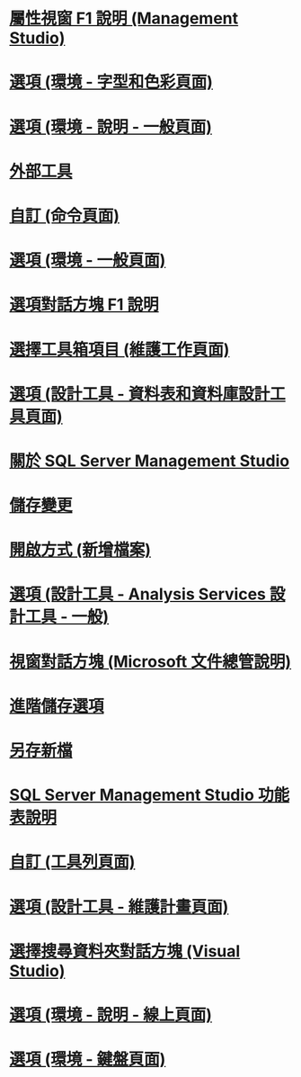 # [屬性視窗 F1 說明 (Management Studio)](properties-window-f1-help-management-studio.md)
# [選項 (環境 - 字型和色彩頁面)](options-environment-fonts-and-colors-page.md)
# [選項 (環境 - 說明 - 一般頁面)](options-environment-help-general-page.md)
# [外部工具](external-tools.md)
# [自訂 (命令頁面)](customize-commands-page.md)
# [選項 (環境 - 一般頁面)](options-environment-general-page.md)
# [選項對話方塊 F1 說明](options-dialog-boxes-f1-help.md)
# [選擇工具箱項目 (維護工作頁面)](choose-toolbox-items-maintenance-tasks-page.md)
# [選項 (設計工具 - 資料表和資料庫設計工具頁面)](options-designers-table-and-database-designers-page.md)
# [關於 SQL Server Management Studio](about-sql-server-management-studio.md)
# [儲存變更](save-changes.md)
# [開啟方式 (新增檔案)](open-with-new-file.md)
# [選項 (設計工具 - Analysis Services 設計工具 - 一般)](options-designers-analysis-services-designers-general.md)
# [視窗對話方塊 (Microsoft 文件總管說明)](windows-dialog-box-microsoft-document-explorer-help.md)
# [進階儲存選項](advanced-save-options.md)
# [另存新檔](save-as.md)
# [SQL Server Management Studio 功能表說明](sql-server-management-studio-menu-help.md)
# [自訂 (工具列頁面)](customize-toolbars-page.md)
# [選項 (設計工具 - 維護計畫頁面)](options-designers-maintenance-plans-page.md)
# [選擇搜尋資料夾對話方塊 (Visual Studio)](choose-search-folders-dialog-box-visual-studio.md)
# [選項 (環境 - 說明 - 線上頁面)](options-environment-help-online-page.md)
# [選項 (環境 - 鍵盤頁面)](options-environment-keyboard-page.md)
